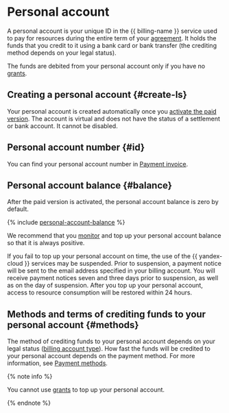 # Personal account

A personal account is your unique ID in the {{ billing-name }} service used to pay for resources during the entire term of your [agreement](contract.md). It holds the funds that you credit to it using a bank card or bank transfer (the crediting method depends on your legal status).

The funds are debited from your personal account only if you have no [grants](bonus-account.md).

## Creating a personal account {#create-ls}

Your personal account is created automatically once you [activate the paid version](../operations/activate-commercial.md). The account is virtual and does not have the status of a settlement or bank account. It cannot be disabled.

## Personal account number  {#id}

You can find your personal account number in [Payment invoice](bill.md).

## Personal account balance  {#balance}

After the paid version is activated, the personal account balance is zero by default.

{% include [personal-account-balance](../_includes/personal-account-balance.md) %}

We recommend that you [monitor](../operations/pay-the-bill.md) and top up your personal account balance so that it is always positive.

If you fail to top up your personal account on time, the use of the {{ yandex-cloud }} services may be suspended. Prior to suspension, a payment notice will be sent to the email address specified in your billing account. You will receive payment notices seven and three days prior to suspension, as well as on the day of suspension. After you top up your personal account, access to resource consumption will be restored within 24 hours.

## Methods and terms of crediting funds to your personal account {#methods}

The method of crediting funds to your personal account depends on your legal status ([billing account type](../concepts/billing-account.md#ba-types)). How fast the funds will be credited to your personal account depends on the payment method. For more information, see [Payment methods](../payment/index.md).

{% note info %}

You cannot use [grants](bonus-account.md) to top up your personal account.

{% endnote %}

